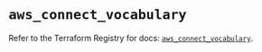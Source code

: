 # `aws_connect_vocabulary`

Refer to the Terraform Registry for docs: [`aws_connect_vocabulary`](https://registry.terraform.io/providers/hashicorp/aws/6.6.0/docs/resources/connect_vocabulary).
